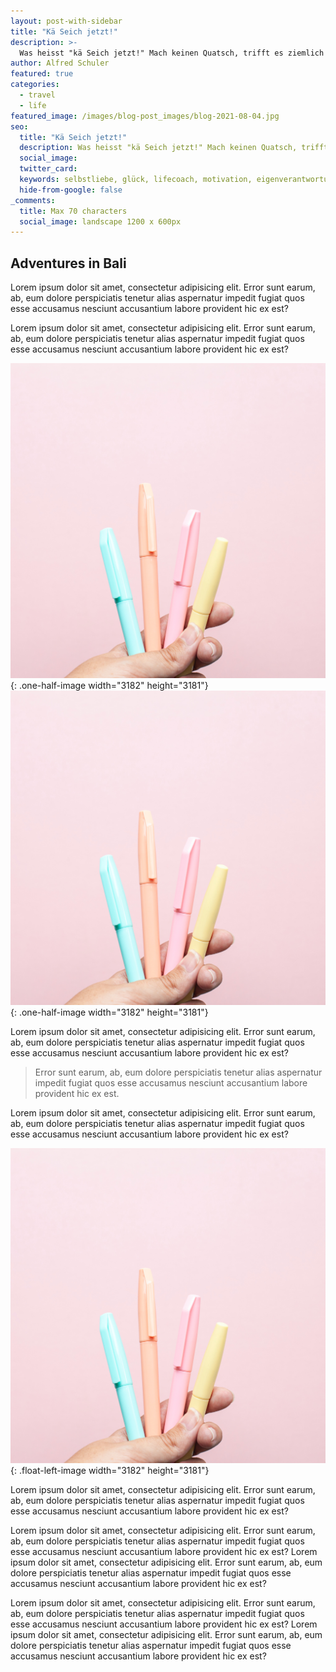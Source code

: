 ```yaml
---
layout: post-with-sidebar
title: "Kä Seich jetzt!"
description: >-
  Was heisst "kä Seich jetzt!" Mach keinen Quatsch, trifft es ziemlich gut und damit wären unsere hoch- tief- und Plattdeutschsprechenden Nachbarn wieder mit einigen Worten der deutschschweizerischen Sprache vertraut. Wann sagst du zu dir oder jemand anderem "So, kä Seich jetzt!" Dem wollen wir jetzt vertieft nachgehen, ehrlich - ohne Quatsch! Komm mit und lies weiter.
author: Alfred Schuler
featured: true
categories:
  - travel
  - life
featured_image: /images/blog-post_images/blog-2021-08-04.jpg
seo:
  title: "Kä Seich jetzt!"
  description: Was heisst "kä Seich jetzt!" Mach keinen Quatsch, trifft es ziemlich gut und damit wären unsere hoch- tief- und Plattdeutschsprechenden Nachbarn wieder mit einigen Worten der deutschschweizerischen Sprache vertraut. Wann sagst du zu dir oder jemand anderem "So, kä Seich jetzt!" Dem wollen wir jetzt vertieft nachgehen, ehrlich - ohne Quatsch! Komm mit und lies weiter.
  social_image:
  twitter_card:
  keywords: selbstliebe, glück, lifecoach, motivation, eigenverantwortung, philosophie, lachen, lachcoach
  hide-from-google: false
_comments:
  title: Max 70 characters
  social_image: landscape 1200 x 600px
---
```

## Adventures in Bali

Lorem ipsum dolor sit amet, consectetur adipisicing elit. Error sunt earum, ab, eum dolore perspiciatis tenetur alias aspernatur impedit fugiat quos esse accusamus nesciunt accusantium labore provident hic ex est?

Lorem ipsum dolor sit amet, consectetur adipisicing elit. Error sunt earum, ab, eum dolore perspiciatis tenetur alias aspernatur impedit fugiat quos esse accusamus nesciunt accusantium labore provident hic ex est?

![](/uploads/dee-copper-and-wild-1lbmrktx8gq-unsplash.jpg){: .one-half-image width="3182" height="3181"}![](/uploads/dee-copper-and-wild-1lbmrktx8gq-unsplash.jpg){: .one-half-image width="3182" height="3181"}

Lorem ipsum dolor sit amet, consectetur adipisicing elit. Error sunt earum, ab, eum dolore perspiciatis tenetur alias aspernatur impedit fugiat quos esse accusamus nesciunt accusantium labore provident hic ex est?

> Error sunt earum, ab, eum dolore perspiciatis tenetur alias aspernatur impedit fugiat quos esse accusamus nesciunt accusantium labore provident hic ex est.

Lorem ipsum dolor sit amet, consectetur adipisicing elit. Error sunt earum, ab, eum dolore perspiciatis tenetur alias aspernatur impedit fugiat quos esse accusamus nesciunt accusantium labore provident hic ex est?

![](/uploads/dee-copper-and-wild-1lbmrktx8gq-unsplash.jpg){: .float-left-image width="3182" height="3181"}

Lorem ipsum dolor sit amet, consectetur adipisicing elit. Error sunt earum, ab, eum dolore perspiciatis tenetur alias aspernatur impedit fugiat quos esse accusamus nesciunt accusantium labore provident hic ex est?

Lorem ipsum dolor sit amet, consectetur adipisicing elit. Error sunt earum, ab, eum dolore perspiciatis tenetur alias aspernatur impedit fugiat quos esse accusamus nesciunt accusantium labore provident hic ex est? Lorem ipsum dolor sit amet, consectetur adipisicing elit. Error sunt earum, ab, eum dolore perspiciatis tenetur alias aspernatur impedit fugiat quos esse accusamus nesciunt accusantium labore provident hic ex est?

Lorem ipsum dolor sit amet, consectetur adipisicing elit. Error sunt earum, ab, eum dolore perspiciatis tenetur alias aspernatur impedit fugiat quos esse accusamus nesciunt accusantium labore provident hic ex est? Lorem ipsum dolor sit amet, consectetur adipisicing elit. Error sunt earum, ab, eum dolore perspiciatis tenetur alias aspernatur impedit fugiat quos esse accusamus nesciunt accusantium labore provident hic ex est?
